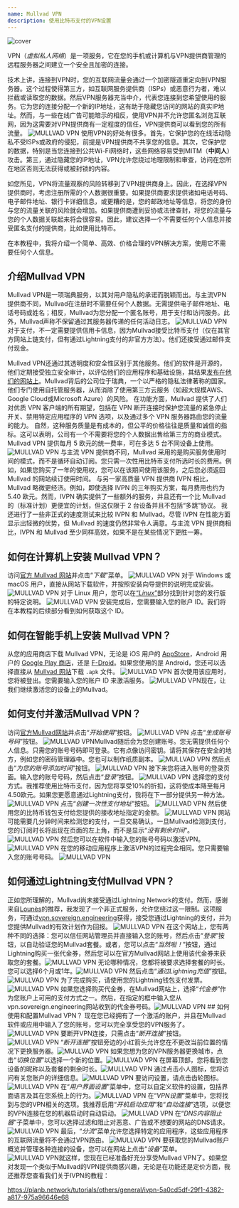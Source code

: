 ```yaml
---
name: Mullvad VPN
description: 使用比特币支付的VPN设置
---
```

![cover](assets/cover.webp)

VPN（*虚拟私人网络*）是一项服务，它在您的手机或计算机与VPN提供商管理的远程服务器之间建立一个安全且加密的连接。

技术上讲，连接到VPN时，您的互联网流量会通过一个加密隧道重定向到VPN服务器。这个过程使得第三方，如互联网服务提供商（ISPs）或恶意行为者，难以拦截或读取您的数据。然后VPN服务器充当中介，代表您连接到您希望使用的服务。它为您的连接分配一个新的IP地址，这有助于隐藏您访问的网站的真实IP地址。然而，与一些在线广告可能暗示的相反，使用VPN并不允许您匿名浏览互联网，因为这需要对VPN提供商有一定程度的信任，VPN提供商可以看到您的所有流量。
![MULLVAD VPN](assets/fr/01.webp)
使用VPN的好处有很多。首先，它保护您的在线活动隐私不受ISPs或政府的侵犯，前提是VPN提供商不共享您的信息。其次，它保护您的数据，特别是当您连接到公共Wi-Fi网络时，这些网络容易受到MITM（**中间人**）攻击。第三，通过隐藏您的IP地址，VPN允许您绕过地理限制和审查，访问在您所在地区否则无法获得或被封锁的内容。

如您所见，VPN将流量观察的风险转移到了VPN提供商身上。因此，在选择VPN提供商时，考虑注册所需的个人数据很重要。如果提供商要求提供诸如电话号码、电子邮件地址、银行卡详细信息，或更糟的是，您的邮政地址等信息，将您的身份与您的流量关联的风险就会增加。如果提供商遭到妥协或法律查封，将您的流量与您的个人数据关联起来将会很容易。因此，建议选择一个不需要任何个人信息并接受匿名支付的提供商，比如使用比特币。

在本教程中，我将介绍一个简单、高效、价格合理的VPN解决方案，使用它不需要任何个人信息。

## 介绍Mullvad VPN
Mullvad VPN是一项瑞典服务，以其对用户隐私的承诺而脱颖而出。与主流VPN提供商不同，Mullvad在注册时不需要任何个人数据。无需提供电子邮件地址、电话号码或姓名；相反，Mullvad为您分配一个匿名账号，用于支付和访问服务。此外，Mullvad声称不保留通过其服务器传递的任何活动日志。
![MULLVAD VPN](assets/notext/02.webp)
对于支付，不一定需要提供信用卡信息，因为Mullvad接受比特币支付（仅在其官方网站上链支付，但有通过Lightning支付的非官方方法）。他们还接受通过邮件支付现金。

Mullvad VPN还通过其透明度和安全性区别于其他服务。他们的软件是开源的，他们定期接受独立安全审计，以评估他们的应用程序和基础设施，其结果[发布在他们的网站上](https://mullvad.net/fr/blog/tag/audits)。Mullvad背后的公司位于瑞典，一个以严格的隐私法律著称的国家。他们专门使用自托管服务器，从而消除了使用第三方云服务（如超大规模AWS、Google Cloud或Microsoft Azure）的风险。
在功能方面，Mullvad 提供了人们对优质 VPN 客户端的所有期望，包括在 VPN 断开连接时保护您流量的紧急停止开关、禁用特定应用程序的 VPN 选项，以及通过多个 VPN 服务器路由您的流量的能力。
自然，这种服务质量是有成本的，但公平的价格往往是质量和诚信的指标。这可以表明，公司有一个不需要将您的个人数据出售给第三方的商业模式。Mullvad VPN 提供每月 5 欧元的统一费率，可在多达 5 台不同设备上使用。
![MULLVAD VPN](assets/notext/03.webp)
与主流 VPN 提供商不同，Mullvad 采用的是购买服务使用时间的模式，而不是循环自动订阅。您只需一次性用比特币支付所选时长的费用。例如，如果您购买了一年的使用权，您可以在该期间使用该服务，之后您必须返回 Mullvad 的网站续订使用时间。
与另一家高质量 VPN 提供商 IVPN 相比，Mullvad 略微更经济。例如，即使选择 IVPN 的三年购买方案，每月费用也约为 5.40 欧元。然而，IVPN 确实提供了一些额外的服务，并且还有一个比 Mullvad 的（标准计划）更便宜的计划，但这仅限于 2 台设备并且不包括“多跳”协议。
我还进行了一些非正式的速度测试来比较 IVPN 和 Mullvad。尽管 IVPN 在性能方面显示出轻微的优势，但 Mullvad 的速度仍然非常令人满意。与主流 VPN 提供商相比，IVPN 和 Mullvad 至少同样高效，如果不是在某些情况下更胜一筹。

## 如何在计算机上安装 Mullvad VPN？

访问[官方 Mullvad 网站](https://mullvad.net/en/download/)并点击“*下载*”菜单。
![MULLVAD VPN](assets/notext/04.webp)
对于 Windows 或 macOS 用户，直接从网站下载软件，并按照安装向导提供的说明完成安装。
![MULLVAD VPN](assets/notext/05.webp)
对于 Linux 用户，您可以在[“*Linux*”](https://mullvad.net/en/download/vpn/linux)部分找到针对您的发行版的特定说明。
![MULLVAD VPN](assets/notext/06.webp)
安装完成后，您需要输入您的账户 ID。我们将在本教程的后续部分看到如何获取这个 ID。

## 如何在智能手机上安装 Mullvad VPN？

从您的应用商店下载 Mullvad VPN，无论是 iOS 用户的 [AppStore](https://apps.apple.com/us/app/mullvad-vpn/id1488466513)，Android 用户的 [Google Play 商店](https://play.google.com/store/apps/details?id=net.mullvad.mullvadvpn)，还是 [F-Droid](https://f-droid.org/packages/net.mullvad.mullvadvpn)。如果您使用的是 Android，您还可以选择直接从 [Mullvad 网站](https://mullvad.net/en/download/vpn/android)下载 `.apk` 文件。
![MULLVAD VPN](assets/notext/07.webp)
首次使用该应用时，您将被登出。您需要输入您的账户 ID 来激活服务。
![MULLVAD VPN](assets/notext/08.webp)现在，让我们继续激活您的设备上的Mullvad。

## 如何支付并激活Mullvad VPN？

访问[官方Mullvad网站](https://mullvad.net/)并点击“*开始使用*”按钮。
![MULLVAD VPN](assets/notext/09.webp)
点击“*生成账号号码*”按钮。
![MULLVAD VPN](assets/notext/10.webp)Mullvad随后会为您创建账号。您无需提供任何个人信息。只需您的账号号码即可登录。它有点像访问密钥。请将其保存在安全的地方，例如您的密码管理器中。您也可以制作纸质副本。
![MULLVAD VPN](assets/notext/11.webp)
然后点击“*为您的账号添加时间*”按钮。
![MULLVAD VPN](assets/notext/12.webp)
接下来您将进入账号的登录页面。输入您的账号号码，然后点击“*登录*”按钮。
![MULLVAD VPN](assets/notext/13.webp)
选择您的支付方式。我推荐使用比特币支付，因为您将享受10%的折扣，这将使成本降至每月4.50欧元。如果您更愿意通过Lightning支付，我将在下一部分提供另一种方法。
![MULLVAD VPN](assets/notext/14.webp)
点击“*创建一次性支付地址*”按钮。
![MULLVAD VPN](assets/notext/15.webp)
然后使用您的比特币钱包支付给您提供的接收地址指定的金额。
![MULLVAD VPN](assets/notext/16.webp)
网站可能需要几分钟时间来检测您的支付，一旦交易确认。一旦Mullvad检测到支付，您的订阅时长将出现在页面的左上角，而不是显示“*没有剩余时间*”。
![MULLVAD VPN](assets/notext/17.webp)
然后您可以在软件中输入您的账号号码以激活VPN。
![MULLVAD VPN](assets/notext/18.webp)
在您的移动应用程序上激活VPN的过程完全相同。您只需要输入您的账号号码。
![MULLVAD VPN](assets/notext/19.webp)
## 如何通过Lightning支付Mullvad VPN？

正如您所理解的，Mullvad尚未接受通过Lightning Network的支付。然而，感谢来自[Lounès](https://x.com/louneskmt)的推荐，我发现了一个非正式服务，允许您绕过这一限制。这项服务，可通过[vpn.sovereign.engineering](https://vpn.sovereign.engineering/)获得，接受您通过Lightning的支付，并为您提供Mullvad的有效计划作为回报。
![MULLVAD VPN](assets/notext/20.webp)
在这个网站上，您有两种不同的选择：您可以信任网站管理员并直接输入您的账号，然后点击“*登录*”按钮，以自动验证您的Mullvad套餐。或者，您可以点击“*当然啦！*”按钮，通过Lightning购买一张代金券，然后您可以在官方Mullvad网站上使用该代金券来获取您的套餐。![MULLVAD VPN](assets/notext/21.webp) 无论哪种情况，您都将被要求选择套餐的时长。您可以选择6个月或1年。![MULLVAD VPN](assets/notext/22.webp) 然后点击“*通过Lightning充值*”按钮。![MULLVAD VPN](assets/notext/23.webp) 为了完成购买，请使用您的Lightning钱包支付发票。![MULLVAD VPN](assets/notext/24.webp) 如果您选择购买代金券，在Mullvad网站上，选择“*代金券*”作为您账户上可用的支付方式之一。然后，在指定的框中输入您从vpn.sovereign.engineering网站收到的代金券号码。![MULLVAD VPN](assets/notext/25.webp) ## 如何使用和配置Mullvad VPN？
现在您已经拥有了一个激活的账户，并且在Mullvad软件或应用中输入了您的账号，您可以完全享受您的VPN服务了。![MULLVAD VPN](assets/notext/26.webp) 要断开VPN连接，只需点击“*断开连接*”按钮。![MULLVAD VPN](assets/notext/27.webp) “*断开连接*”按钮旁边的小红箭头允许您在不更改当前位置的情况下更换服务器。![MULLVAD VPN](assets/notext/28.webp) 如果您想为您的VPN服务器更换城市，点击“*切换位置*”以选择一个新的位置。![MULLVAD VPN](assets/notext/29.webp) 在屏幕顶部，您将看到您设备的昵称以及套餐的剩余时长。![MULLVAD VPN](assets/notext/30.webp) 通过点击小人图标，您将访问有关您账户的详细信息。![MULLVAD VPN](assets/notext/31.webp) 要访问设置，请点击齿轮图标。![MULLVAD VPN](assets/notext/32.webp) 在“*用户界面设置*”菜单中，您可以自定义软件的设置，包括界面语言及其在您系统上的行为。![MULLVAD VPN](assets/notext/33.webp) 在“*VPN设置*”菜单中，您将找到与您的VPN相关的选项。我推荐启用“*开机启动应用*”和“*自动连接*”选项，以便您的VPN连接在您的机器启动时自动启动。
![MULLVAD VPN](assets/notext/34.webp) 在“*DNS内容阻止器*”子菜单中，您可以选择过滤和阻止对恶意、广告或不想要的网站的DNS请求。
![MULLVAD VPN](assets/notext/35.webp)
最后，“*分流*”菜单允许您选择特定的应用程序，这些应用程序的互联网流量将不会通过VPN路由。
![MULLVAD VPN](assets/notext/36.webp)
要获取您的Mullvad账户概览并管理各种连接的设备，您可以在网站上点击“*设备*”菜单。
![MULLVAD VPN](assets/notext/37.webp)就这样，您现在已经准备好充分享受Mullvad VPN了。如果您对发现一个类似于Mullvad的VPN提供商感兴趣，无论是在功能还是定价方面，我还推荐您查看我们关于IVPN的教程：

https://planb.network/tutorials/others/general/ivpn-5a0cd5df-29f1-4382-a817-975a96646e68